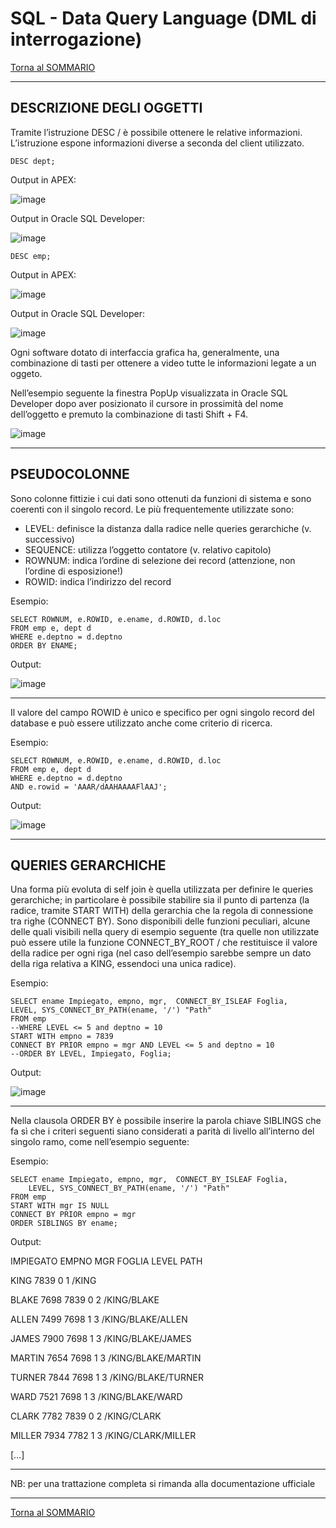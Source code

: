 # SQL - Data Query Language (DML di interrogazione)

[Torna al SOMMARIO](https://github.com/pmarconcini/DB_Oracle_Corso_Base/blob/master/000_sommario.md)

-----------------------------------
## DESCRIZIONE DEGLI OGGETTI

Tramite l’istruzione DESC /<oggetto> è possibile ottenere le relative informazioni. L’istruzione espone informazioni diverse a seconda del client utilizzato.

	DESC dept;
  	     
Output in APEX:

![image](https://github.com/pmarconcini/DB_Oracle_Corso_Base/assets/82878995/8e149bef-ce34-4dd7-b938-072bd4792084)


Output in Oracle SQL Developer:

![image](https://github.com/pmarconcini/DB_Oracle_Corso_Base/assets/82878995/a2a2d599-01aa-4547-ba09-74073311e129)



	DESC emp;
  	 
Output in APEX:

![image](https://github.com/pmarconcini/DB_Oracle_Corso_Base/assets/82878995/2183a2ce-6110-43b4-adff-3fecbda4f49b)


Output in Oracle SQL Developer:

![image](https://github.com/pmarconcini/DB_Oracle_Corso_Base/assets/82878995/ff431788-1d87-46cd-ae73-58506f2a6388)



Ogni software dotato di interfaccia grafica ha, generalmente, una combinazione di tasti per ottenere a video tutte le informazioni legate a un oggeto. 

Nell’esempio seguente la finestra PopUp visualizzata in Oracle SQL Developer dopo aver posizionato il cursore in prossimità del nome dell’oggetto e premuto la combinazione di tasti Shift + F4.

![image](https://github.com/pmarconcini/DB_Oracle_Corso_Base/assets/82878995/fc884ed0-764b-4e79-b2a8-6b102fcae7c6)

 

-----------------------------------
## PSEUDOCOLONNE

Sono colonne fittizie i cui dati sono ottenuti da funzioni di sistema e sono coerenti con il singolo record. Le più frequentemente utilizzate sono:

*	LEVEL: definisce la distanza dalla radice nelle queries gerarchiche (v. successivo)
*	SEQUENCE: utilizza l’oggetto contatore (v. relativo capitolo)
*	ROWNUM: indica l’ordine di selezione dei record (attenzione, non l’ordine di esposizione!)
*	ROWID: indica l’indirizzo del record
 

Esempio:

	SELECT ROWNUM, e.ROWID, e.ename, d.ROWID, d.loc
	FROM emp e, dept d
	WHERE e.deptno = d.deptno
	ORDER BY ENAME;


Output:

![image](https://github.com/pmarconcini/DB_Oracle_Corso_Base/assets/82878995/e30750d6-750d-4a8f-baa8-850d830f6941)


-----------------------------------

Il valore del campo ROWID è unico e specifico per ogni singolo record del database e può essere utilizzato anche come criterio di ricerca. 
 
Esempio:

	SELECT ROWNUM, e.ROWID, e.ename, d.ROWID, d.loc
	FROM emp e, dept d
	WHERE e.deptno = d.deptno
	AND e.rowid = 'AAAR/dAAHAAAAFlAAJ';

Output:

![image](https://github.com/pmarconcini/DB_Oracle_Corso_Base/assets/82878995/fd2d12b8-6a3b-43a7-930d-b25bab278990)



-----------------------------------
## QUERIES GERARCHICHE

Una forma più evoluta di self join è quella utilizzata per definire le queries gerarchiche; in particolare è possibile stabilire sia il punto di partenza (la radice, tramite START WITH) della gerarchia che la regola di connessione tra righe (CONNECT BY). 
Sono disponibili delle funzioni peculiari, alcune delle quali visibili nella query di esempio seguente (tra quelle non utilizzate può essere utile la funzione CONNECT_BY_ROOT /<campo> che restituisce il valore della radice per ogni riga (nel caso dell’esempio sarebbe sempre un dato della riga relativa a KING, essendoci una unica radice). 

Esempio: 

	SELECT ename Impiegato, empno, mgr,  CONNECT_BY_ISLEAF Foglia,
	LEVEL, SYS_CONNECT_BY_PATH(ename, '/') "Path"
	FROM emp
	--WHERE LEVEL <= 5 and deptno = 10
	START WITH empno = 7839
	CONNECT BY PRIOR empno = mgr AND LEVEL <= 5 and deptno = 10
	--ORDER BY LEVEL, Impiegato, Foglia;

Output:

![image](https://github.com/pmarconcini/DB_Oracle_Corso_Base/assets/82878995/1963b188-8296-4580-a345-20c21540a98b)


-----------------------------------

Nella clausola ORDER BY è possibile inserire la parola chiave SIBLINGS che fa sì che i criteri seguenti siano considerati a parità di livello all’interno del singolo ramo, come nell’esempio seguente:

Esempio: 

	SELECT ename Impiegato, empno, mgr,  CONNECT_BY_ISLEAF Foglia,
		LEVEL, SYS_CONNECT_BY_PATH(ename, '/') "Path"
	FROM emp
	START WITH mgr IS NULL
	CONNECT BY PRIOR empno = mgr
	ORDER SIBLINGS BY ename;


Output:

IMPIEGATO  EMPNO MGR FOGLIA LEVEL      PATH

KING       7839         0     1     /KING 

BLAKE      7698 7839    0     2     /KING/BLAKE 

ALLEN      7499 7698    1     3     /KING/BLAKE/ALLEN 

JAMES      7900 7698    1     3     /KING/BLAKE/JAMES 

MARTIN     7654 7698    1     3     /KING/BLAKE/MARTIN

TURNER     7844 7698    1     3     /KING/BLAKE/TURNER 

WARD       7521 7698    1     3     /KING/BLAKE/WARD 

CLARK      7782 7839    0     2     /KING/CLARK

MILLER     7934 7782    1     3     /KING/CLARK/MILLER

[…]


-----------------------------------
NB: per una trattazione completa si rimanda alla documentazione ufficiale

-----------------------------------
[Torna al SOMMARIO](https://github.com/pmarconcini/DB_Oracle_Corso_Base/blob/master/000_sommario.md)
